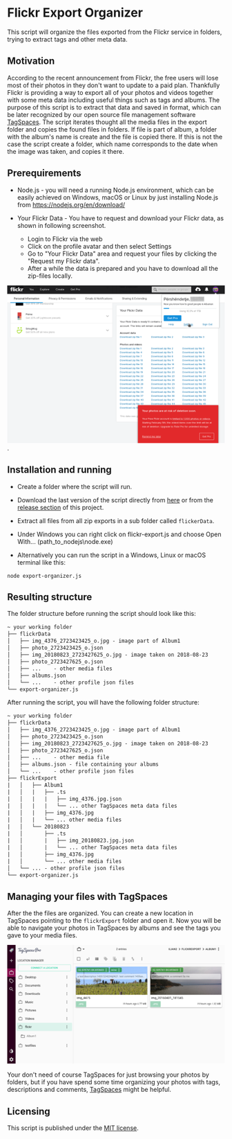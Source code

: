 # Flickr Export Organizer
This script will organize the files exported from the Flickr service in folders, trying to extract tags and other meta data.

## Motivation
According to the recent announcement from Flickr, the free users will lose most of their photos in they don't want to update to a paid plan. Thankfully Flickr is providing a way to export all of your photos and videos together with some meta data including useful things such as tags and albums. The purpose of this script is to extract that data and saved in format, which can be later recognized by our open source file management software [TagSpaces](https://github.com/tagspaces/tagspaces). The script iterates thought all the media files in the export folder and copies the found files in folders. If file is part of album, a folder with the album's name is create and the file is copied there. If this is not the case the script create a folder, which name corresponds to the date when the image was taken, and copies it there.

## Prerequirements
- Node.js - you will need a running Node.js environment, which can be easily achieved on Windows, macOS or Linux by just installing Node.js from https://nodejs.org/en/download/

- Your Flickr Data - You have to request and download your Flickr data, as shown in following screenshot.
  * Login to Flickr via the web
  * Click on the profile avatar and then select Settings
  * Go to "Your Flickr Data" area and request your files by clicking the "Request my Flickr data".
  * After a while the data is prepared and you have to download all the zip-files locally.

![How to export Flickr data](/screenshots/flickr-export.png).


## Installation and running

- Create a folder where the script will run.

- Download the last version of the script directly from [here](https://raw.githubusercontent.com/tagspaces/flickr-export/master/export-organizer.js) or from the [release section](https://github.com/tagspaces/flickr-export/releases) of this project.

- Extract all files from all zip exports in a  sub folder called `flickerData`.

- Under Windows you can right click on flickr-export.js and choose Open With... (path_to_nodejs\node.exe)

- Alternatively you can run the script in a Windows, Linux or macOS terminal like this:

```
node export-organizer.js
```

## Resulting structure

The folder structure before running the script should look like this:

    ~ your working folder
    ├── flickrData
    │   ├── img_4376_2723423425_o.jpg - image part of Album1
    │   ├── photo_2723423425_o.json
    │   ├── img_20180823_2723427625_o.jpg - image taken on 2018-08-23
    │   ├── photo_2723427625_o.json
    │   ├── ...    - other media files
    │   ├── albums.json
    │   └── ...    - other profile json files
    └── export-organizer.js

After running the script, you will have the following folder structure:

    ~ your working folder
    ├── flickrData
    │   ├── img_4376_2723423425_o.jpg - image part of Album1
    │   ├── photo_2723423425_o.json
    │   ├── img_20180823_2723427625_o.jpg - image taken on 2018-08-23
    │   ├── photo_2723427625_o.json
    │   ├── ...    - other media file
    │   ├── albums.json - file containing your albums
    │   └── ...    - other profile json files
    ├── flickrExport
    |   │   ├── Album1
    |   │   |   ├── .ts
    |   │   |   |   ├── img_4376.jpg.json
    |   │   |   |   └── ... other TagSpaces meta data files
    |   │   |   ├── img_4376.jpg
    |   │   |   └── ... other media files
    |   │   └── 20180823
    |   │       ├── .ts
    |   │       |   ├── img_20180823.jpg.json
    |   │       |   └── ... other TagSpaces meta data files
    |   │       ├── img_4376.jpg
    |   │       └── ... other media files
    │   └── ... - other profile json files
    └── export-organizer.js

## Managing your files with TagSpaces

After the the files are organized. You can create a new location in TagSpaces pointing to the `flickrExport` folder and open it. Now you will be able to navigate your photos in TagSpaces by albums and see the tags you gave to your media files.

![TagSpaces showing exported files from Flickr with metadata](screenshots/tagspaces-exported-data.png)

Your don't need of course TagSpaces for just browsing your photos by folders, but if you have spend some time organizing your photos with tags, descriptions and comments, [TagSpaces](https://www.tagspaces.org) might be helpful.

## Licensing

This script is published under the [MIT license](LICENSE).
